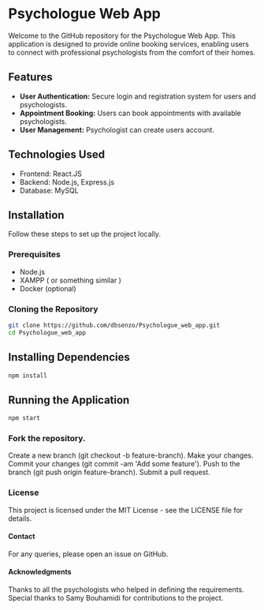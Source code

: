 # Psychologue Web App

Welcome to the GitHub repository for the Psychologue Web App. This application is designed to provide online booking services, enabling users to connect with professional psychologists from the comfort of their homes.

## Features

- **User Authentication:** Secure login and registration system for users and psychologists.
- **Appointment Booking:** Users can book appointments with available psychologists.
- **User Management:** Psychologist can create users account.

## Technologies Used

- Frontend: React.JS
- Backend: Node.js, Express.js
- Database: MySQL

## Installation

Follow these steps to set up the project locally.

### Prerequisites

- Node.js
- XAMPP ( or something similar )
- Docker (optional)

### Cloning the Repository

```bash
git clone https://github.com/dbsenzo/Psychologue_web_app.git
cd Psychologue_web_app
```

## Installing Dependencies
```bash
npm install
```

## Running the Application
```bash
npm start
```

### Fork the repository.
Create a new branch (git checkout -b feature-branch).
Make your changes.
Commit your changes (git commit -am 'Add some feature').
Push to the branch (git push origin feature-branch).
Submit a pull request.

### License
This project is licensed under the MIT License - see the LICENSE file for details.

#### Contact
For any queries, please open an issue on GitHub.

#### Acknowledgments
Thanks to all the psychologists who helped in defining the requirements.
Special thanks to Samy Bouhamidi for contributions to the project.


